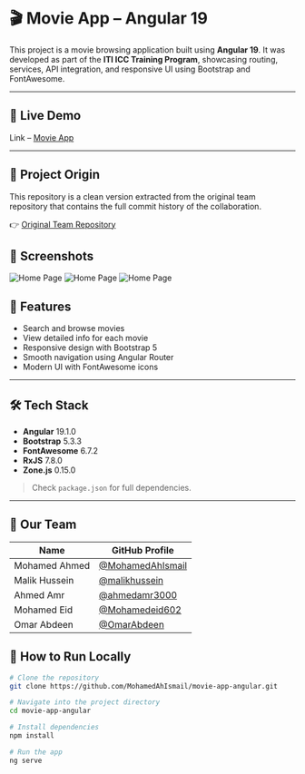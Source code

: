 # 🎬 Movie App – Angular 19

This project is a movie browsing application built using **Angular 19**. It was developed as part of the **ITI ICC Training Program**, showcasing routing, services, API integration, and responsive UI using Bootstrap and FontAwesome.

---

## 🚀 Live Demo

Link – [Movie App](https://iti-angular-movie-app.vercel.app/)

---

## 🔄 Project Origin

This repository is a clean version extracted from the original team repository that contains the full commit history of the collaboration.

👉 [Original Team Repository](https://github.com/malikhussein/ITI-angular-movie-app)

## 📸 Screenshots

  ![Home Page](screenshots/1.png)
  ![Home Page](screenshots/2.png)
  ![Home Page](screenshots/3.png)

## 🧠 Features

- Search and browse movies
- View detailed info for each movie
- Responsive design with Bootstrap 5
- Smooth navigation using Angular Router
- Modern UI with FontAwesome icons

---

## 🛠️ Tech Stack

- **Angular** 19.1.0
- **Bootstrap** 5.3.3
- **FontAwesome** 6.7.2
- **RxJS** 7.8.0
- **Zone.js** 0.15.0

> Check `package.json` for full dependencies.

---

## 👥 Our Team

| Name          | GitHub Profile                                         |
| ------------- | ------------------------------------------------------ |
| Mohamed Ahmed | [@MohamedAhIsmail](https://github.com/MohamedAhIsmail) |
| Malik Hussein | [@malikhussein](https://github.com/malikhussein)       |
| Ahmed Amr     | [@ahmedamr3000](https://github.com/ahmedamr3000)       |
| Mohamed Eid   | [@Mohamedeid602](https://github.com/Mohamedeid602)     |
| Omar Abdeen   | [@OmarAbdeen](https://github.com/Test0-VC)             |


## 🧩 How to Run Locally

```bash
# Clone the repository
git clone https://github.com/MohamedAhIsmail/movie-app-angular.git

# Navigate into the project directory
cd movie-app-angular

# Install dependencies
npm install

# Run the app
ng serve
